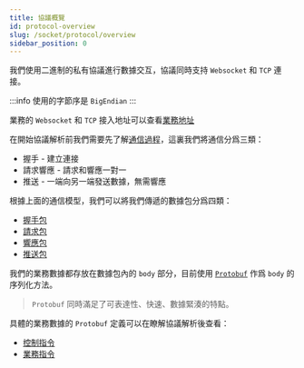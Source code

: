 ```yaml
---
title: 協議概覽
id: protocol-overview
slug: /socket/protocol/overview
sidebar_position: 0
---
```


我們使用二進制的私有協議進行數據交互，協議同時支持 `Websocket` 和 `TCP` 連接。

:::info
使用的字節序是 `BigEndian`
:::

業務的 `Websocket` 和 `TCP` 接入地址可以查看[業務地址](../hosts)

在開始協議解析前我們需要先了解[通信過程](./connect)，這裏我們將通信分爲三類：

- 握手 - 建立連接
- 請求響應 - 請求和響應一對一
- 推送 - 一端向另一端發送數據，無需響應

根據上面的通信模型，我們可以將我們傳遞的數據包分爲四類：

- [握手包](./handshake)
- [請求包](./request)
- [響應包](./response)
- [推送包](./push)

我們的業務數據都存放在數據包內的 `body` 部分，目前使用 [`Protobuf`](https://developers.google.com/protocol-buffers) 作爲 `body` 的序列化方法。

> `Protobuf` 同時滿足了可表達性、快速、數據緊湊的特點。

具體的業務數據的 `Protobuf` 定義可以在瞭解協議解析後查看：

- [控制指令](../control-command)
- [業務指令](../biz-command)
